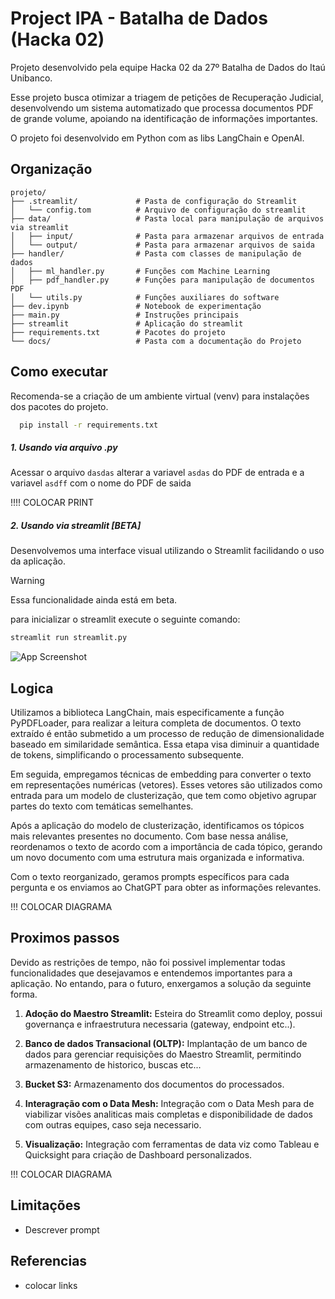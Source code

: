 
# Project IPA - Batalha de Dados (Hacka 02)

Projeto desenvolvido pela equipe Hacka 02 da 27º Batalha de Dados do Itaú Unibanco.

Esse projeto busca otimizar a triagem de petições de Recuperação Judicial, desenvolvendo um sistema automatizado que processa documentos PDF de grande volume, apoiando na identificação de informações importantes.

O projeto foi desenvolvido em Python com as libs LangChain e OpenAI.

## Organização
```
projeto/
├── .streamlit/             # Pasta de configuração do Streamlit
│   └── config.tom          # Arquivo de configuração do streamlit
├── data/                   # Pasta local para manipulação de arquivos via streamlit
│   ├── input/              # Pasta para armazenar arquivos de entrada
│   └── output/             # Pasta para armazenar arquivos de saida
├── handler/                # Pasta com classes de manipulação de dados 
│   ├── ml_handler.py       # Funções com Machine Learning
│   ├── pdf_handler.py      # Funções para manipulação de documentos PDF
│   └── utils.py            # Funções auxiliares do software
├── dev.ipynb               # Notebook de experimentação
├── main.py                 # Instruções principais
├── streamlit               # Aplicação do streamlit
├── requirements.txt        # Pacotes do projeto
└── docs/                   # Pasta com a documentação do Projeto

```
## Como executar

Recomenda-se a criação de um ambiente virtual (venv) para instalações dos pacotes do projeto.

```bash
  pip install -r requirements.txt
```
    
##### 1. Usando via arquivo .py

Acessar o arquivo `dasdas` alterar a variavel `asdas` do PDF de entrada e a variavel `asdff` com o nome do PDF de saida

!!!! COLOCAR PRINT

##### 2. Usando via streamlit [BETA]

Desenvolvemos uma interface visual utilizando o Streamlit facilidando o uso da aplicação.
> [!WARNING]  
> Essa funcionalidade ainda está em beta.

para inicializar o streamlit execute o seguinte comando:

```bash
streamlit run streamlit.py
```

![App Screenshot](https://via.placeholder.com/468x300?text=App+Screenshot+Here)

## Logica

Utilizamos a biblioteca LangChain, mais especificamente a função PyPDFLoader, para realizar a leitura completa de documentos. O texto extraído é então submetido a um processo de redução de dimensionalidade baseado em similaridade semântica. Essa etapa visa diminuir a quantidade de tokens, simplificando o processamento subsequente.

Em seguida, empregamos técnicas de embedding para converter o texto em representações numéricas (vetores). Esses vetores são utilizados como entrada para um modelo de clusterização, que tem como objetivo agrupar partes do texto com temáticas semelhantes.

Após a aplicação do modelo de clusterização, identificamos os tópicos mais relevantes presentes no documento. Com base nessa análise, reordenamos o texto de acordo com a importância de cada tópico, gerando um novo documento com uma estrutura mais organizada e informativa.

Com o texto reorganizado, geramos prompts específicos para cada pergunta e os enviamos ao ChatGPT para obter as informações relevantes.


!!! COLOCAR DIAGRAMA

## Proximos passos

Devido as restrições de tempo, não foi possivel implementar todas funcionalidades que desejavamos e entendemos importantes para a aplicação. No entando, para o futuro, enxergamos a solução da seguinte forma.

1. **Adoção do Maestro Streamlit:** Esteira do Streamlit como deploy, possui governança e infraestrutura necessaria (gateway, endpoint etc..).

2. **Banco de dados Transacional (OLTP):** Implantação de um banco de dados para gerenciar requisições do Maestro Streamlit, permitindo armazenamento de historico, buscas etc...

3. **Bucket S3:** Armazenamento dos documentos do processados.

4. **Interagração com o Data Mesh:** Integração com o Data Mesh para de viabilizar visões analiticas mais completas e disponibilidade de dados com outras equipes, caso seja necessario.

5. **Visualização:** Integração com ferramentas de data viz como Tableau e Quicksight para criação de Dashboard personalizados.

!!! COLOCAR DIAGRAMA


## Limitações

- Descrever prompt

## Referencias

- colocar links